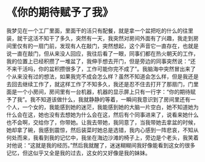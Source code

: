 # 《你的期待赋予了我》

我梦见在一个工厂里面，里面干的活只有配餐，就是拿一个盆把吃的什么的往里装，就干这活不知干了多久，突然有一天，我突然对房间外面有了兴趣，我走到房间里仅有的一扇门前，发现有人在敲门，突然想起，这个声音它一直存在，也就是说一直在敲门，但从来没人回应，我往后看了一眼，同事们都在热火朝天的工作，我的位置上已经积攒了一堆盆了，我伸手想去开门，但是旁边的同事突然说：“还不来干活吗，你的盆积攒很多了，工作可能你完不成了”。我脑海中突然冒出来了个从来没有过的想法，如果我完不成会怎么样？虽然不知道会怎么样，但是我还是去回去继续工作了，就这样工作了不知多久，我还是忍不住去打开了那扇门，门里面是一个小房间，房间里有一台机器，机器的显示屏上只有一行字：“你的期待赋予了我”。我不知道该做什么，我就静静的等着，一瞬间我意识到了房间里还有一个人，一个女的，我能感到她的迷茫，我能感到她的大脑一片空白，她不知道她为什么会在这，她也没有去想她为什么会在这，然后有个同事进来了，说看来她什么也不会啊，交给你了，你带她。让我去带她，我同意了，当我带她去拿盆的时候，她却拿了碗，我感到震惊，然后装菜时她总是选错，我内心感到一阵悲哀，不知从何处而来，我看到我的记忆中，我坐在海边沙滩的椅子上，旁边是个老头，我笑着对他说：“这就是我的经历。”然后我就醒了，迷迷糊糊间我好像能看到这女的很多记忆，但这似乎又全是我的过去，这女的又好像是我的妹妹。
